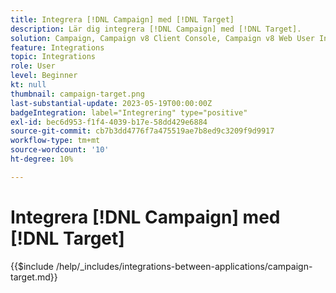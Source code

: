 ```yaml
---
title: Integrera [!DNL Campaign] med [!DNL Target]
description: Lär dig integrera [!DNL Campaign] med [!DNL Target].
solution: Campaign, Campaign v8 Client Console, Campaign v8 Web User Interface, Campaign Classic v7, Target
feature: Integrations
topic: Integrations
role: User
level: Beginner
kt: null
thumbnail: campaign-target.png
last-substantial-update: 2023-05-19T00:00:00Z
badgeIntegration: label="Integrering" type="positive"
exl-id: bec6d953-f1f4-4039-b17e-58dd429e6884
source-git-commit: cb7b3dd4776f7a475519ae7b8ed9c3209f9d9917
workflow-type: tm+mt
source-wordcount: '10'
ht-degree: 10%

---
```


# Integrera [!DNL Campaign] med [!DNL Target]

{{$include /help/_includes/integrations-between-applications/campaign-target.md}}
